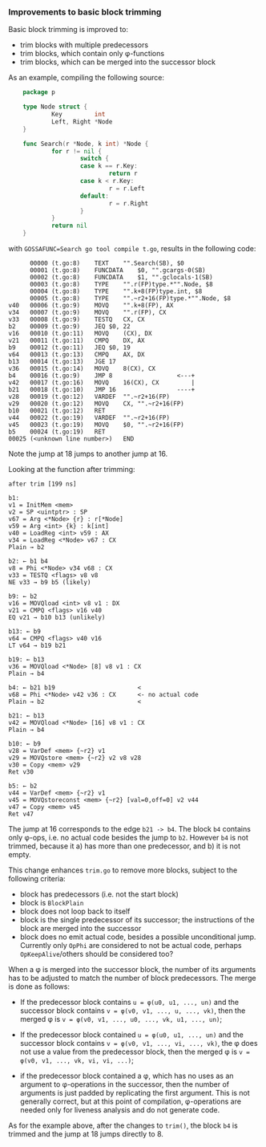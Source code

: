 ### Improvements to basic block trimming

Basic block trimming is improved to:
 - trim blocks with multiple predecessors
 - trim blocks, which contain only φ-functions
 - trim blocks, which can be merged into the successor block

As an example, compiling the following source:

```go
    package p

    type Node struct {
            Key         int
            Left, Right *Node
    }

    func Search(r *Node, k int) *Node {
            for r != nil {
                    switch {
                    case k == r.Key:
                            return r
                    case k < r.Key:
                            r = r.Left
                    default:
                            r = r.Right
                    }
            }
            return nil
    }
```
 with `GOSSAFUNC=Search go tool compile t.go`, results in the following code:

          00000 (t.go:8)	TEXT	"".Search(SB), $0
          00001 (t.go:8)	FUNCDATA	$0, "".gcargs·0(SB)
          00002 (t.go:8)	FUNCDATA	$1, "".gclocals·1(SB)
          00003 (t.go:8)	TYPE	"".r(FP)type.*"".Node, $8
          00004 (t.go:8)	TYPE	"".k+8(FP)type.int, $8
          00005 (t.go:8)	TYPE	"".~r2+16(FP)type.*"".Node, $8
    v40   00006 (t.go:9)	MOVQ	"".k+8(FP), AX
    v34   00007 (t.go:9)	MOVQ	"".r(FP), CX
    v33   00008 (t.go:9)	TESTQ	CX, CX
    b2    00009 (t.go:9)	JEQ	$0, 22
    v16   00010 (t.go:11)	MOVQ	(CX), DX
    v21   00011 (t.go:11)	CMPQ	DX, AX
    b9    00012 (t.go:11)	JEQ	$0, 19
    v64   00013 (t.go:13)	CMPQ	AX, DX
    b13   00014 (t.go:13)	JGE	17
    v36   00015 (t.go:14)	MOVQ	8(CX), CX
    b4    00016 (t.go:9)	JMP	8                  <---+
    v42   00017 (t.go:16)	MOVQ	16(CX), CX         |
    b21   00018 (t.go:10)	JMP	16                 ----+
    v28   00019 (t.go:12)	VARDEF	"".~r2+16(FP)
    v29   00020 (t.go:12)	MOVQ	CX, "".~r2+16(FP)
    b10   00021 (t.go:12)	RET
    v44   00022 (t.go:19)	VARDEF	"".~r2+16(FP)
    v45   00023 (t.go:19)	MOVQ	$0, "".~r2+16(FP)
    b5    00024 (t.go:19)	RET
    00025 (<unknown line number>)	END

Note the jump at 18 jumps to another jump at 16.

Looking at the function after trimming:

    after trim [199 ns]

    b1:
    v1 = InitMem <mem>
    v2 = SP <uintptr> : SP
    v67 = Arg <*Node> {r} : r[*Node]
    v59 = Arg <int> {k} : k[int]
    v40 = LoadReg <int> v59 : AX
    v34 = LoadReg <*Node> v67 : CX
    Plain → b2

    b2: ← b1 b4
    v8 = Phi <*Node> v34 v68 : CX
    v33 = TESTQ <flags> v8 v8
    NE v33 → b9 b5 (likely)

    b9: ← b2
    v16 = MOVQload <int> v8 v1 : DX
    v21 = CMPQ <flags> v16 v40
    EQ v21 → b10 b13 (unlikely)

    b13: ← b9
    v64 = CMPQ <flags> v40 v16
    LT v64 → b19 b21

    b19: ← b13
    v36 = MOVQload <*Node> [8] v8 v1 : CX
    Plain → b4

    b4: ← b21 b19                       <
    v68 = Phi <*Node> v42 v36 : CX      <- no actual code
    Plain → b2                          <

    b21: ← b13
    v42 = MOVQload <*Node> [16] v8 v1 : CX
    Plain → b4

    b10: ← b9
    v28 = VarDef <mem> {~r2} v1
    v29 = MOVQstore <mem> {~r2} v2 v8 v28
    v30 = Copy <mem> v29
    Ret v30

    b5: ← b2
    v44 = VarDef <mem> {~r2} v1
    v45 = MOVQstoreconst <mem> {~r2} [val=0,off=0] v2 v44
    v47 = Copy <mem> v45
    Ret v47

  The jump at 16 corresponds to the edge `b21 -> b4`. The block `b4`
contains only φ-ops, i.e. no actual code besides the jump to
`b2`. However `b4` is not trimmed, because it a) has more than one
predecessor, and b) it is not empty.

This change enhances `trim.go` to remove more blocks, subject to the
following criteria:

- block has predecessors (i.e. not the start block)
- block is `BlockPlain`
- block does not loop back to itself
- block is the single predecessor of its successor; the instructions of
  the block are merged into the successor
- block does no emit actual code, besides a possible unconditional jump.
  Currently only `OpPhi` are considered to not be actual code, perhaps
  `OpKeepAlive`/others should be considered too?

When a φ is merged into the successor block, the number of its arguments
has to be adjusted to match the number of block predecessors. The
merge is done as follows:

* If the predecessor block contains `u = φ(u0, u1, ..., un)` and the
  successor block contains `v = φ(v0, v1, ..., u, ..., vk)`, then the
  merged φ is `v = φ(v0, v1, ..., u0, ..., vk, u1, ..., un)`;

* If the predecessor block contained `u = φ(u0, u1, ..., un)` and the
  successor block contains `v = φ(v0, v1, ..., vi, ..., vk)`, the φ does
  not use a value from the predecessor block, then the merged φ is `v =
  φ(v0, v1, ..., vk, vi, vi, ...)`;

* if the predecessor block contained a φ, which has no uses as an
  argument to φ-operations in the successor, then the number of
  arguments is just padded by replicating the first argument. This is
  not generally correct, but at this point of compilation, φ-operations
  are needed only for liveness analysis and do not generate code.

As for the example above, after the changes to `trim()`, the block `b4`
is trimmed and the jump at 18 jumps directly to 8.
